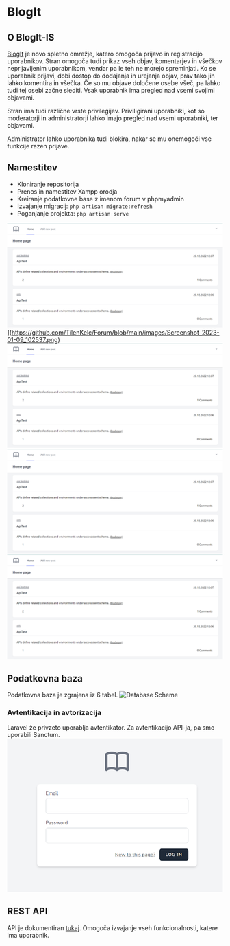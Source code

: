 
# BlogIt

## O BlogIt-IS
[BlogIt](https://tilenkelc.eu/Forum) je novo spletno omrežje, katero omogoča prijavo in registracijo uporabnikov. Stran omogoča tudi prikaz vseh objav, komentarjev in všečkov neprijavljenim uporabnikom, vendar pa le teh ne morejo spreminjati. Ko se uporabnik prijavi, dobi dostop do dodajanja in urejanja objav, prav tako jih lahko komentira in všečka. Če so mu objave določene osebe všeč, pa lahko tudi tej osebi začne slediti. Vsak uporabnik ima pregled nad vsemi svojimi objavami.

Stran ima tudi različne vrste privilegijev. Priviligirani uporabniki, kot so moderatorji in administratorji lahko imajo pregled nad vsemi uporabniki, ter objavami.

Administrator lahko uporabnika tudi blokira, nakar se mu onemogoči vse funkcije razen prijave.

## Namestitev
* Kloniranje repositorija
* Prenos in namestitev Xampp orodja
* Kreiranje podatkovne base z imenom forum v phpmyadmin
* Izvajanje migracij: `php artisan migrate:refresh`
* Poganjanje projekta: `php artisan serve`

![Landing Page](https://github.com/TilenKelc/Forum/blob/main/images/Screenshot_2023-01-09_102537.png)
](https://github.com/TilenKelc/Forum/blob/main/images/Screenshot_2023-01-09_102537.png)
![Landing Page](https://github.com/TilenKelc/Forum/blob/main/images/Screenshot_2023-01-09_102537.png)
![Landing Page](https://github.com/TilenKelc/Forum/blob/main/images/Screenshot_2023-01-09_102537.png)
![Landing Page](https://github.com/TilenKelc/Forum/blob/main/images/Screenshot_2023-01-09_102537.png)


## Podatkovna baza
Podatkovna baza je zgrajena iz 6 tabel. 
![Database Scheme]()

### Avtentikacija in avtorizacija
Laravel že privzeto uporablja avtentikator. Za avtentikacijo API-ja, pa smo uporabili Sanctum.
![login](https://github.com/TilenKelc/Forum/blob/main/images/Screenshot_2023-01-09_102617.png)

## REST API
API je dokumentiran [tukaj](https://tilenkelc.eu/Forum/api/documentation). Omogoča izvajanje vseh funkcionalnosti, katere ima uporabnik.
